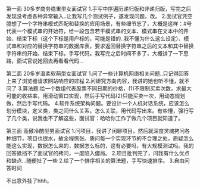 第一面
30多岁商务稳重型女面试官
1.手写中序遍历递归版和非递归版，写完之后发现没考虑各种异常输入..让我写几个测试例子，遂发现问题，改。
2.面试官凭空臆想了一个字符串模式匹配和替换的应用场景，有些细节忘了，大概是这样：#号代表一个模式串的开始符，给一段包含若干模式串的文本、模式串在文本中的开始、结束下标（这个下标是用户标的，可能是错的..我不懂为什么这么设定）、模式串和对应的替换字符串的数据库表，要求返回替换字符串之后的文本和其中替换字符串的开始、结束下标，手写代码。我写完之后时间不多了，大概讲了一下思路，面试官说她回去再看看代码...

第二面
20多岁温柔软萌型女面试官
1.问了一些计算机网络相关问题..只记得回答上来了浏览器请求网站响应的过程
2.问研究方向内容，我讲的她也听不懂，就不问了
3.算法题:给一个数组代表股票不同日期的价格，(1)不限制买卖次数，求最大可能的收益率，用滑动窗口实现，然后手写代码(2)只能买卖一次，用动态规划做，然后手写代码。
4.软件系统架构问题。要设计一个人机对话系统，应该怎么划分模块，定义类，类之间什么关系，怎么关联，用代码写出来。有些懵，强行写了几个类，说我也不了解这些，面试官：哈哈你工作了做几个项目就知道了。

第三面
高傲冷酷型男面试官
1.问项目，我讲了闲聊项目，然后就深度灵魂拷问各种细节，项目也很水，故全程慌张。质问每一个实现环节的不合理之处，质疑怎么能这么实现，数据怎么来的，数据怎么标的，这有必要吗，有大规模测试吗。我的回答抵挡不了面试官的拷问，一度陷入僵局。
2.项目批判完了，问我有什么优点和缺点...随便扯了一些
2.给了一个排序相关的算法题，手写快速排序。
3.自由问答时间

不出意外挂了hhh。



